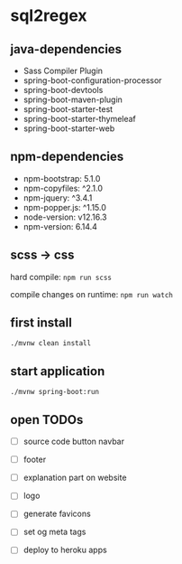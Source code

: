 # sql2regex

## java-dependencies
- Sass Compiler Plugin
- spring-boot-configuration-processor
- spring-boot-devtools
- spring-boot-maven-plugin
- spring-boot-starter-test
- spring-boot-starter-thymeleaf
- spring-boot-starter-web

## npm-dependencies
- npm-bootstrap: 5.1.0
- npm-copyfiles: ^2.1.0
- npm-jquery: ^3.4.1
- npm-popper.js: ^1.15.0
- node-version: v12.16.3
- npm-version: 6.14.4

## scss → css
hard compile:
<code>npm run scss</code>

compile changes on runtime:
<code>npm run watch</code>

## first install
<code>./mvnw clean install</code>

## start application
<code>./mvnw spring-boot:run </code>

## open TODOs
- [ ] source code button navbar
- [ ] footer
- [ ] explanation part on website
- [ ] logo
- [ ] generate favicons
- [ ] set og meta tags
- [ ] deploy to heroku apps





